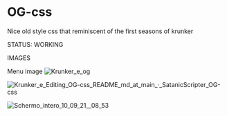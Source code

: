 # OG-css

Nice old style css that reminiscent of the first seasons of krunker

STATUS: WORKING

IMAGES

Menu image
![Krunker_e_og](https://user-images.githubusercontent.com/75582345/132812214-e21b0750-6963-479d-9cc0-2922a2fbef58.png)

![Krunker_e_Editing_OG-css_README_md_at_main_·_SatanicScripter_OG-css](https://user-images.githubusercontent.com/75582345/132812294-7981d6b8-61e1-479d-a761-f8c4e8e1705b.png)

![Schermo_intero_10_09_21__08_53](https://user-images.githubusercontent.com/75582345/132812534-857f5edb-8a89-48a1-8c1e-85ca790c791a.png)
